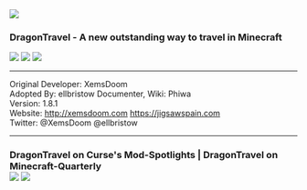 <img src="https://dl.dropbox.com/u/37237580/Bukkit-Plugins/DragonTravel/Pictures/DragonTravel-Banner.png">

<h3>DragonTravel - A new outstanding way to travel in Minecraft</h3>
<a href="https://dl.dropbox.com/u/37237580/Bukkit-Plugins/DragonTravel/Versions/Changelog.txt.txt"><img src="https://dl.dropbox.com/u/37237580/Bukkit-Plugins/DragonTravel/Pictures/changelog.jpg"></a>
<a href="https://github.com/XemsDoom/DragonTravel/wiki"><img src="https://dl.dropbox.com/u/37237580/Bukkit-Plugins/DragonTravel/Pictures/Wiki.jpg"></a>
<a href="http://dev.bukkit.org/server-mods/dragontravel/tickets/"><img src="https://dl.dropbox.com/u/37237580/Bukkit-Plugins/DragonTravel/Pictures/submit.jpg"></a>
<hr/>

Original Developer: XemsDoom<br>
Adopted By: ellbristow
Documenter, Wiki: Phiwa<br>
Version: 1.8.1<br>
Website: http://xemsdoom.com https://jigsawspain.com<br>
Twitter: @XemsDoom @ellbristow
<hr/>

<h3>DragonTravel on Curse's Mod-Spotlights | DragonTravel on Minecraft-Quarterly<br>
<a href="http://www.curse.com/spotlight/server-mods/minecraft/45630-minecraft-plugin-spotlight-interview-dragontravel">
<img src="http://media-curse.cursecdn.com/attachments/68/869/minecraft_pxdragontravel01.png"></a>
<a href="http://mcquarterly.com/">
<img src="http://mcquarterly.com/wp-content/uploads/2012/04/banner-04.png"></a>
